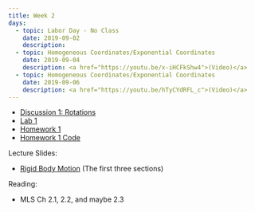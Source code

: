 ```yaml
---
title: Week 2
days:
  - topic: Labor Day - No Class
    date: 2019-09-02
    description: 
  - topic: Homogeneous Coordinates/Exponential Coordinates
    date: 2019-09-04
    description: <a href="https://youtu.be/x-iHCFkShw4">(Video)</a>
  - topic: Homogeneous Coordinates/Exponential Coordinates
    date: 2019-09-06
    description: <a href="https://youtu.be/hTyCYdRFL_c">(Video)</a>
---
```


- [Discussion 1: Rotations](../assets/discussions/D1___Rotations.pdf)
- [Lab 1](../assets/labs/lab1.pdf)
- [Homework 1](../assets/hw/HW1-fall2019.pdf)
- [Homework 1 Code](../assets/hw/HW1.zip)

Lecture Slides:
- [Rigid Body Motion](../assets/lectures/refs/RigidMotions_MLS_Chap2.pdf) (The first three sections)

Reading:
- MLS Ch 2.1, 2.2, and maybe 2.3

